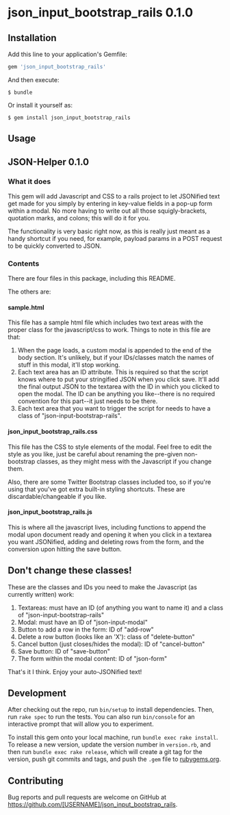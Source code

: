 # json_input_bootstrap_rails 0.1.0

## Installation

Add this line to your application's Gemfile:

```ruby
gem 'json_input_bootstrap_rails'
```

And then execute:

    $ bundle

Or install it yourself as:

    $ gem install json_input_bootstrap_rails

## Usage

## JSON-Helper 0.1.0

### What it does

This gem will add Javascript and CSS to a rails project to let JSONified text get made for you simply by entering in key-value fields in a pop-up form within a modal. No more having to write out all those squigly-brackets, quotation marks, and colons; this will do it for you.

The functionality is very basic right now, as this is really just meant as a handy shortcut if you need, for example, payload params in a POST request to be quickly converted to JSON.

### Contents

There are four files in this package, including this README.

The others are:

#### sample.html
This file has a sample html file which includes two text areas with the proper class for the javascript/css to work. Things to note in this file are that:

1. When the page loads, a custom modal is appended to the end of the body section. It's unlikely, but if your IDs/classes match the names of stuff in this modal, it'll stop working.
2. Each text area has an ID attribute. This is required so that the script knows where to put your stringified JSON when you click save. It'll add the final output JSON to the textarea with the ID in which you clicked to open the modal. The ID can be anything you like--there is no required convention for this part--it just needs to be there.
3. Each text area that you want to trigger the script for needs to have a class of "json-input-bootstrap-rails".

#### json_input_bootstrap_rails.css
This file has the CSS to style elements of the modal. Feel free to edit the style as you like, just be careful about renaming the pre-given non-bootstrap classes, as they might mess with the Javascript if you change them.

Also, there are some Twitter Bootstrap classes included too, so if you're using that you've got extra built-in styling shortcuts. These are discardable/changeable if you like.

#### json_input_bootstrap_rails.js
This is where all the javascript lives, including functions to append the modal upon document ready and opening it when you click in a textarea you want JSONified, adding and deleting rows from the form, and the conversion upon hitting the save button.

## Don't change these classes!

These are the classes and IDs you need to make the Javascript (as currently written) work:

1. Textareas: must have an ID (of anything you want to name it) and a class of "json-input-bootstrap-rails"
2. Modal: must have an ID of "json-input-modal"
3. Button to add a row in the form: ID of "add-row"
4. Delete a row button (looks like an 'X'): class of "delete-button"
5. Cancel button (just closes/hides the modal): ID of "cancel-button"
6. Save button: ID of "save-button"
7. The form within the modal content: ID of "json-form"

That's it I think. Enjoy your auto-JSONified text!

## Development

After checking out the repo, run `bin/setup` to install dependencies. Then, run `rake spec` to run the tests. You can also run `bin/console` for an interactive prompt that will allow you to experiment.

To install this gem onto your local machine, run `bundle exec rake install`. To release a new version, update the version number in `version.rb`, and then run `bundle exec rake release`, which will create a git tag for the version, push git commits and tags, and push the `.gem` file to [rubygems.org](https://rubygems.org).

## Contributing

Bug reports and pull requests are welcome on GitHub at https://github.com/[USERNAME]/json_input_bootstrap_rails.
